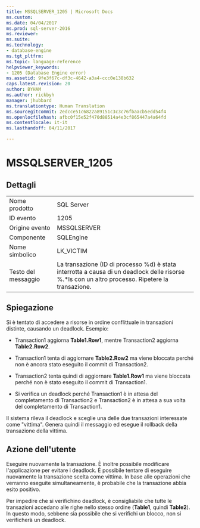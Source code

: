 ```yaml
---
title: MSSQLSERVER_1205 | Microsoft Docs
ms.custom: 
ms.date: 04/04/2017
ms.prod: sql-server-2016
ms.reviewer: 
ms.suite: 
ms.technology:
- database-engine
ms.tgt_pltfrm: 
ms.topic: language-reference
helpviewer_keywords:
- 1205 (Database Engine error)
ms.assetid: 9fe3f67c-df3c-4642-a3a4-ccc0e138b632
caps.latest.revision: 20
author: BYHAM
ms.author: rickbyh
manager: jhubbard
ms.translationtype: Human Translation
ms.sourcegitcommit: 2edcce51c6822a89151c3c3c76fbaacb5edd54f4
ms.openlocfilehash: afbc0f15e52f470d88514a4e3cf865447a4a64fd
ms.contentlocale: it-it
ms.lasthandoff: 04/11/2017

---
```

# <a name="mssqlserver1205"></a>MSSQLSERVER_1205
  
## <a name="details"></a>Dettagli  
  
|||  
|-|-|  
|Nome prodotto|SQL Server|  
|ID evento|1205|  
|Origine evento|MSSQLSERVER|  
|Componente|SQLEngine|  
|Nome simbolico|LK_VICTIM|  
|Testo del messaggio|La transazione (ID di processo %d) è stata interrotta a causa di un deadlock delle risorse %.*ls con un altro processo. Ripetere la transazione.|  
  
## <a name="explanation"></a>Spiegazione  
Si è tentato di accedere a risorse in ordine conflittuale in transazioni distinte, causando un deadlock. Esempio:  
  
-   Transaction1 aggiorna **Table1.Row1**, mentre Transaction2 aggiorna **Table2.Row2**.  
  
-   Transaction1 tenta di aggiornare **Table2.Row2** ma viene bloccata perché non è ancora stato eseguito il commit di Transaction2.  
  
-   Transaction2 tenta quindi di aggiornare **Table1.Row1** ma viene bloccata perché non è stato eseguito il commit di Transaction1.  
  
-   Si verifica un deadlock perché Transaction1 è in attesa del completamento di Transaction2 e Transaction2 è in attesa a sua volta del completamento di Transaction1.  
  
Il sistema rileva il deadlock e sceglie una delle due transazioni interessate come "vittima". Genera quindi il messaggio ed esegue il rollback della transazione della vittima.  
  
## <a name="user-action"></a>Azione dell'utente  
Eseguire nuovamente la transazione. È inoltre possibile modificare l'applicazione per evitare i deadlock. È possibile tentare di eseguire nuovamente la transazione scelta come vittima. In base alle operazioni che verranno eseguite simultaneamente, è probabile che la transazione abbia esito positivo.  
  
Per impedire che si verifichino deadlock, è consigliabile che tutte le transazioni accedano alle righe nello stesso ordine (**Table1**, quindi **Table2**). In questo modo, sebbene sia possibile che si verifichi un blocco, non si verificherà un deadlock.  
  

